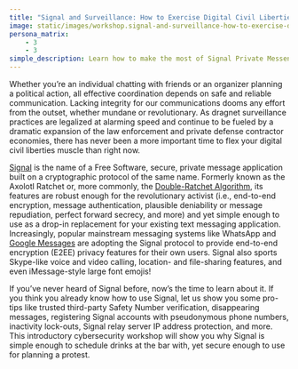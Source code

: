 ```yaml
---
title: "Signal and Surveillance: How to Exercise Digital Civil Liberties in a Surveillance State"
image: static/images/workshop.signal-and-surveillance-how-to-exercise-digital-civil-liberties-in-a-surveillance-state.square.jpg
persona_matrix:
    - 3
    - 3
simple_description: Learn how to make the most of Signal Private Messenger, one of the most important apps you should be using to help end mass surveillance. Signal is very easy to use, but there is so much more you can and should be doing with it. For example, you should be verifying your contacts by using Signal Safety Numbers, making sure that old conversations aren't saved on your device forever by using disappearing messages and conversation trimming, and more. This workshop is a deep-dive that is especially useful for protesters and activists because it shows you how to use Signal in ways that go beyond simple text messaging.
---
```


Whether you&rsquo;re an individual chatting with friends or an organizer planning a political action, all effective coordination depends on safe and reliable communication. Lacking integrity for our communications dooms any effort from the outset, whether mundane or revolutionary. As dragnet surveillance practices are legalized at alarming speed and continue to be fueled by a dramatic expansion of the law enforcement and private defense contractor economies, there has never been a more important time to flex your digital civil liberties muscle than right now.

[Signal](https://signal.org/) is the name of a Free Software, secure, private message application built on a cryptographic protocol of the same name. Formerly known as the Axolotl Ratchet or, more commonly, the [Double-Ratchet Algorithm](https://en.wikipedia.org/wiki/Double_Ratchet_Algorithm), its features are robust enough for the revolutionary activist (i.e., end-to-end encryption, message authentication, plausible deniability or message repudiation, perfect forward secrecy, and more) and yet simple enough to use as a drop-in replacement for your existing text messaging application. Increasingly, popular mainstream messaging systems like WhatsApp and [Google Messages](https://support.google.com/messages/answer/10262381) are adopting the Signal protocol to provide end-to-end encryption (E2EE) privacy features for their own users. Signal also sports Skype-like voice and video calling, location- and file-sharing features, and even iMessage-style large font emojis!

If you&rsquo;ve never heard of Signal before, now&rsquo;s the time to learn about it. If you think you already know how to use Signal, let us show you some pro-tips like trusted third-party Safety Number verification, disappearing messages, registering Signal accounts with pseudonymous phone numbers, inactivity lock-outs, Signal relay server IP address protection, and more. This introductory cybersecurity workshop will show you why Signal is simple enough to schedule drinks at the bar with, yet secure enough to use for planning a protest. 
